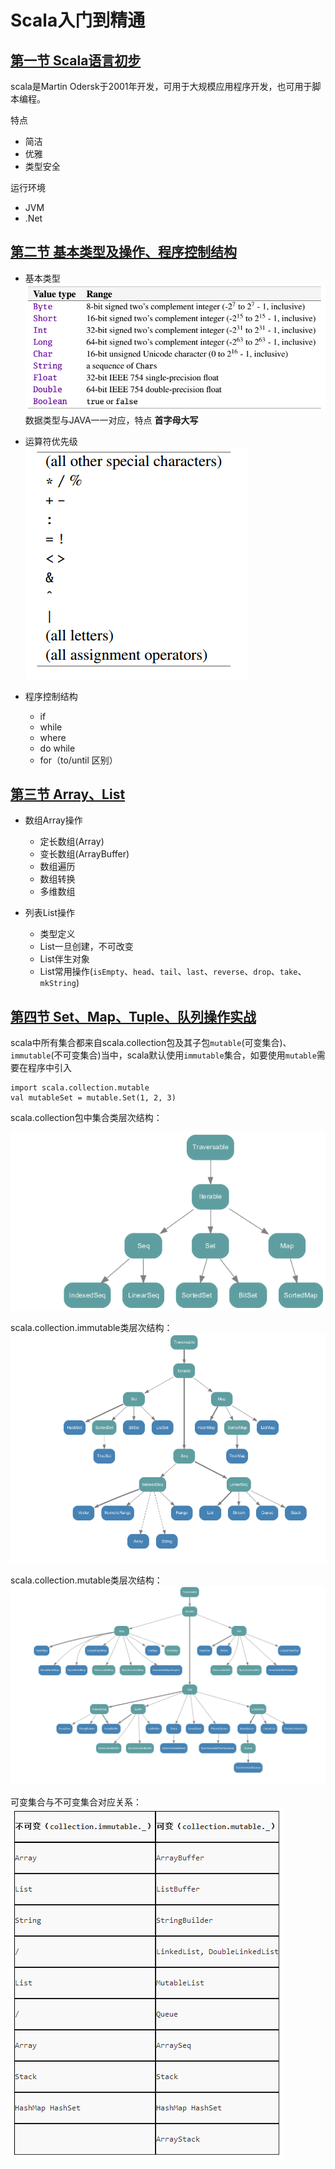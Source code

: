 Scala入门到精通
===

[第一节 Scala语言初步](https://yq.aliyun.com/articles/60363)
---

scala是Martin Odersk于2001年开发，可用于大规模应用程序开发，也可用于脚本编程。

特点
* 简洁
* 优雅
* 类型安全

运行环境
* JVM
* .Net

[第二节 基本类型及操作、程序控制结构](https://yq.aliyun.com/articles/60392)
---

* 基本类型  
![](../pictures/scala-2-0.jpg)  
数据类型与JAVA一一对应，特点 **首字母大写**  

* 运算符优先级  
![](../pictures/scala-2-1.jpg)


* 程序控制结构  
  * if
  * while
  * where
  * do while
  * for（to/until 区别）


[第三节 Array、List](https://yq.aliyun.com/articles/60391)
---

* 数组Array操作
  * 定长数组(Array)
  * 变长数组(ArrayBuffer)
  * 数组遍历
  * 数组转换
  * 多维数组

* 列表List操作
  * 类型定义
  * List一旦创建，不可改变
  * List伴生对象
  * List常用操作(`isEmpty`、`head`、`tail`、`last`、`reverse`、`drop`、`take`、`mkString`)

[第四节 Set、Map、Tuple、队列操作实战](https://yq.aliyun.com/articles/60390)  
---

scala中所有集合都来自scala.collection包及其子包`mutable`(可变集合)、`immutable`(不可变集合)当中，scala默认使用`immutable`集合，如要使用`mutable`需要在程序中引入
```  
import scala.collection.mutable
val mutableSet = mutable.Set(1, 2, 3)
```

scala.collection包中集合类层次结构：

![](/pictures/scala-4-0.jpg)  

scala.collection.immutable类层次结构：  
![](/pictures/scala-4-1.jpg)  

scala.collection.mutable类层次结构：
![](/pictures/scala-4-2.jpg)  

可变集合与不可变集合对应关系：   
![](/pictures/scala-4-3.jpg)  
